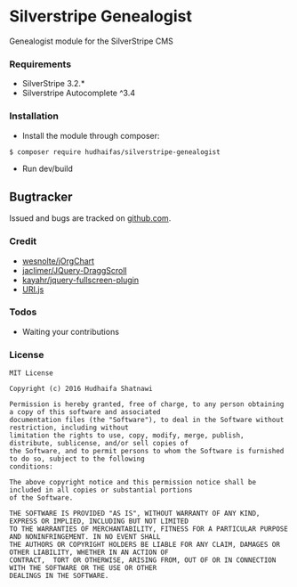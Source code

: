 # Silverstripe Genealogist
Genealogist module for the SilverStripe CMS

### Requirements
 - SilverStripe 3.2.*
 - Silverstripe Autocomplete ^3.4
 
### Installation
- Install the module through composer:
```sh
$ composer require hudhaifas/silverstripe-genealogist
```
- Run dev/build

## Bugtracker ##
Issued and bugs are tracked on [github.com].

### Credit
 - [wesnolte/jOrgChart]
 - [jaclimer/JQuery-DraggScroll]
 - [kayahr/jquery-fullscreen-plugin]
 - [URI.js]
 
### Todos
 - Waiting your contributions
 
### License

    MIT License

    Copyright (c) 2016 Hudhaifa Shatnawi

    Permission is hereby granted, free of charge, to any person obtaining a copy of this software and associated 
    documentation files (the "Software"), to deal in the Software without restriction, including without 
    limitation the rights to use, copy, modify, merge, publish, distribute, sublicense, and/or sell copies of 
    the Software, and to permit persons to whom the Software is furnished to do so, subject to the following
    conditions:

    The above copyright notice and this permission notice shall be included in all copies or substantial portions 
    of the Software.

    THE SOFTWARE IS PROVIDED "AS IS", WITHOUT WARRANTY OF ANY KIND, EXPRESS OR IMPLIED, INCLUDING BUT NOT LIMITED 
    TO THE WARRANTIES OF MERCHANTABILITY, FITNESS FOR A PARTICULAR PURPOSE AND NONINFRINGEMENT. IN NO EVENT SHALL 
    THE AUTHORS OR COPYRIGHT HOLDERS BE LIABLE FOR ANY CLAIM, DAMAGES OR OTHER LIABILITY, WHETHER IN AN ACTION OF 
    CONTRACT,  TORT OR OTHERWISE, ARISING FROM, OUT OF OR IN CONNECTION WITH THE SOFTWARE OR THE USE OR OTHER 
    DEALINGS IN THE SOFTWARE.


   [github.com]: <http://github.com/hudhaifas/silverstripe-genealogist/issues>
   [wesnolte/jOrgChart]: <https://github.com/wesnolte/jOrgChart>
   [jaclimer/JQuery-DraggScroll]: <https://github.com/jaclimer/JQuery-DraggScroll>
   [kayahr/jquery-fullscreen-plugin]: <https://github.com/kayahr/jquery-fullscreen-plugin>
   [URI.js]: <http://medialize.github.io/URI.js/>


